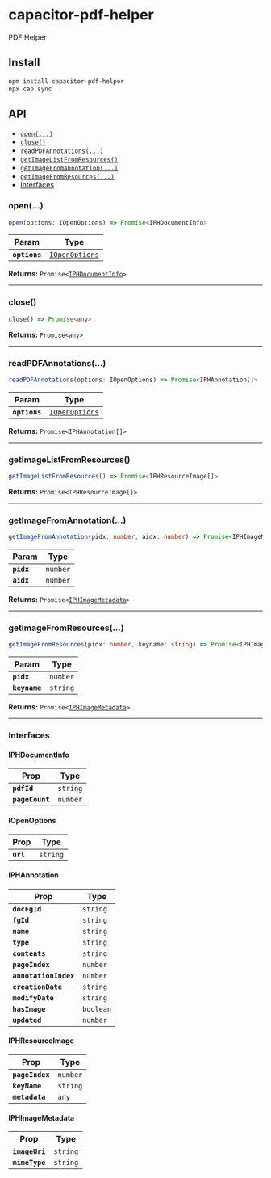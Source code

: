 # capacitor-pdf-helper

PDF Helper

## Install

```bash
npm install capacitor-pdf-helper
npx cap sync
```

## API

<docgen-index>

* [`open(...)`](#open)
* [`close()`](#close)
* [`readPDFAnnotations(...)`](#readpdfannotations)
* [`getImageListFromResources()`](#getimagelistfromresources)
* [`getImageFromAnnotation(...)`](#getimagefromannotation)
* [`getImageFromResources(...)`](#getimagefromresources)
* [Interfaces](#interfaces)

</docgen-index>

<docgen-api>
<!--Update the source file JSDoc comments and rerun docgen to update the docs below-->

### open(...)

```typescript
open(options: IOpenOptions) => Promise<IPHDocumentInfo>
```

| Param         | Type                                                  |
| ------------- | ----------------------------------------------------- |
| **`options`** | <code><a href="#iopenoptions">IOpenOptions</a></code> |

**Returns:** <code>Promise&lt;<a href="#iphdocumentinfo">IPHDocumentInfo</a>&gt;</code>

--------------------


### close()

```typescript
close() => Promise<any>
```

**Returns:** <code>Promise&lt;any&gt;</code>

--------------------


### readPDFAnnotations(...)

```typescript
readPDFAnnotations(options: IOpenOptions) => Promise<IPHAnnotation[]>
```

| Param         | Type                                                  |
| ------------- | ----------------------------------------------------- |
| **`options`** | <code><a href="#iopenoptions">IOpenOptions</a></code> |

**Returns:** <code>Promise&lt;IPHAnnotation[]&gt;</code>

--------------------


### getImageListFromResources()

```typescript
getImageListFromResources() => Promise<IPHResourceImage[]>
```

**Returns:** <code>Promise&lt;IPHResourceImage[]&gt;</code>

--------------------


### getImageFromAnnotation(...)

```typescript
getImageFromAnnotation(pidx: number, aidx: number) => Promise<IPHImageMetadata>
```

| Param      | Type                |
| ---------- | ------------------- |
| **`pidx`** | <code>number</code> |
| **`aidx`** | <code>number</code> |

**Returns:** <code>Promise&lt;<a href="#iphimagemetadata">IPHImageMetadata</a>&gt;</code>

--------------------


### getImageFromResources(...)

```typescript
getImageFromResources(pidx: number, keyname: string) => Promise<IPHImageMetadata>
```

| Param         | Type                |
| ------------- | ------------------- |
| **`pidx`**    | <code>number</code> |
| **`keyname`** | <code>string</code> |

**Returns:** <code>Promise&lt;<a href="#iphimagemetadata">IPHImageMetadata</a>&gt;</code>

--------------------


### Interfaces


#### IPHDocumentInfo

| Prop            | Type                |
| --------------- | ------------------- |
| **`pdfId`**     | <code>string</code> |
| **`pageCount`** | <code>number</code> |


#### IOpenOptions

| Prop      | Type                |
| --------- | ------------------- |
| **`url`** | <code>string</code> |


#### IPHAnnotation

| Prop                  | Type                 |
| --------------------- | -------------------- |
| **`docFgId`**         | <code>string</code>  |
| **`fgId`**            | <code>string</code>  |
| **`name`**            | <code>string</code>  |
| **`type`**            | <code>string</code>  |
| **`contents`**        | <code>string</code>  |
| **`pageIndex`**       | <code>number</code>  |
| **`annotationIndex`** | <code>number</code>  |
| **`creationDate`**    | <code>string</code>  |
| **`modifyDate`**      | <code>string</code>  |
| **`hasImage`**        | <code>boolean</code> |
| **`updated`**         | <code>number</code>  |


#### IPHResourceImage

| Prop            | Type                |
| --------------- | ------------------- |
| **`pageIndex`** | <code>number</code> |
| **`keyName`**   | <code>string</code> |
| **`metadata`**  | <code>any</code>    |


#### IPHImageMetadata

| Prop           | Type                |
| -------------- | ------------------- |
| **`imageUri`** | <code>string</code> |
| **`mimeType`** | <code>string</code> |

</docgen-api>
